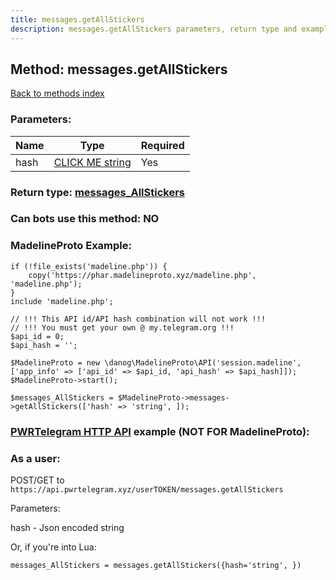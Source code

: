 ```yaml
---
title: messages.getAllStickers
description: messages.getAllStickers parameters, return type and example
---
```

## Method: messages.getAllStickers  
[Back to methods index](index.md)


### Parameters:

| Name     |    Type       | Required |
|----------|---------------|----------|
|hash|[CLICK ME string](../types/string.md) | Yes|


### Return type: [messages\_AllStickers](../types/messages_AllStickers.md)

### Can bots use this method: **NO**


### MadelineProto Example:


```
if (!file_exists('madeline.php')) {
    copy('https://phar.madelineproto.xyz/madeline.php', 'madeline.php');
}
include 'madeline.php';

// !!! This API id/API hash combination will not work !!!
// !!! You must get your own @ my.telegram.org !!!
$api_id = 0;
$api_hash = '';

$MadelineProto = new \danog\MadelineProto\API('session.madeline', ['app_info' => ['api_id' => $api_id, 'api_hash' => $api_hash]]);
$MadelineProto->start();

$messages_AllStickers = $MadelineProto->messages->getAllStickers(['hash' => 'string', ]);
```

### [PWRTelegram HTTP API](https://pwrtelegram.xyz) example (NOT FOR MadelineProto):



### As a user:

POST/GET to `https://api.pwrtelegram.xyz/userTOKEN/messages.getAllStickers`

Parameters:

hash - Json encoded string




Or, if you're into Lua:

```
messages_AllStickers = messages.getAllStickers({hash='string', })
```

